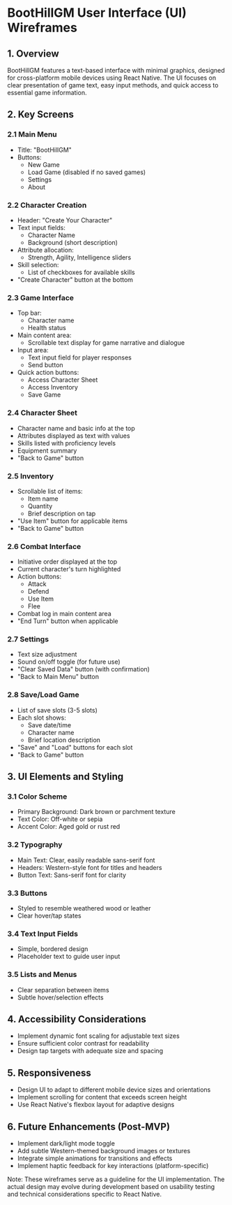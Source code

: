 # BootHillGM User Interface (UI) Wireframes

## 1. Overview
BootHillGM features a text-based interface with minimal graphics, designed for cross-platform mobile devices using React Native. The UI focuses on clear presentation of game text, easy input methods, and quick access to essential game information.

## 2. Key Screens

### 2.1 Main Menu
- Title: "BootHillGM"
- Buttons:
  - New Game
  - Load Game (disabled if no saved games)
  - Settings
  - About

### 2.2 Character Creation
- Header: "Create Your Character"
- Text input fields:
  - Character Name
  - Background (short description)
- Attribute allocation:
  - Strength, Agility, Intelligence sliders
- Skill selection:
  - List of checkboxes for available skills
- "Create Character" button at the bottom

### 2.3 Game Interface
- Top bar:
  - Character name
  - Health status
- Main content area:
  - Scrollable text display for game narrative and dialogue
- Input area:
  - Text input field for player responses
  - Send button
- Quick action buttons:
  - Access Character Sheet
  - Access Inventory
  - Save Game

### 2.4 Character Sheet
- Character name and basic info at the top
- Attributes displayed as text with values
- Skills listed with proficiency levels
- Equipment summary
- "Back to Game" button

### 2.5 Inventory
- Scrollable list of items:
  - Item name
  - Quantity
  - Brief description on tap
- "Use Item" button for applicable items
- "Back to Game" button

### 2.6 Combat Interface
- Initiative order displayed at the top
- Current character's turn highlighted
- Action buttons:
  - Attack
  - Defend
  - Use Item
  - Flee
- Combat log in main content area
- "End Turn" button when applicable

### 2.7 Settings
- Text size adjustment
- Sound on/off toggle (for future use)
- "Clear Saved Data" button (with confirmation)
- "Back to Main Menu" button

### 2.8 Save/Load Game
- List of save slots (3-5 slots)
- Each slot shows:
  - Save date/time
  - Character name
  - Brief location description
- "Save" and "Load" buttons for each slot
- "Back to Game" button

## 3. UI Elements and Styling

### 3.1 Color Scheme
- Primary Background: Dark brown or parchment texture
- Text Color: Off-white or sepia
- Accent Color: Aged gold or rust red

### 3.2 Typography
- Main Text: Clear, easily readable sans-serif font
- Headers: Western-style font for titles and headers
- Button Text: Sans-serif font for clarity

### 3.3 Buttons
- Styled to resemble weathered wood or leather
- Clear hover/tap states

### 3.4 Text Input Fields
- Simple, bordered design
- Placeholder text to guide user input

### 3.5 Lists and Menus
- Clear separation between items
- Subtle hover/selection effects

## 4. Accessibility Considerations
- Implement dynamic font scaling for adjustable text sizes
- Ensure sufficient color contrast for readability
- Design tap targets with adequate size and spacing

## 5. Responsiveness
- Design UI to adapt to different mobile device sizes and orientations
- Implement scrolling for content that exceeds screen height
- Use React Native's flexbox layout for adaptive designs

## 6. Future Enhancements (Post-MVP)
- Implement dark/light mode toggle
- Add subtle Western-themed background images or textures
- Integrate simple animations for transitions and effects
- Implement haptic feedback for key interactions (platform-specific)

Note: These wireframes serve as a guideline for the UI implementation. The actual design may evolve during development based on usability testing and technical considerations specific to React Native.